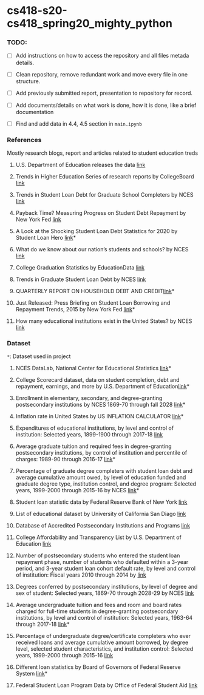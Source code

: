 # cs418-s20-cs418_spring20_mighty_python

### TODO:

- [ ] Add instructions on how to access the repository and all files metada details. 
- [ ] Clean repository, remove redundant work and move every file in one structure.
- [ ] Add previously submitted report, presentation to repository for record.
- [ ] Add documents/details on what work is done, how it is done, like a brief documentation


- [ ] Find and add data in 4.4, 4.5 section in `main.ipynb`

### References
Mostly research blogs, report and articles related to student education treds


1. U.S. Department of Education releases the data [link](https://www.ed.gov/news/press-releases/secretary-devos-delivers-promise-provide-students-relevant-actionable-information-needed-make-personalized-education-decisions)

2. Trends in Higher Education Series of research reports by CollegeBoard [link](https://research.collegeboard.org/trends/trends-higher-education)

3. Trends in Student Loan Debt for Graduate School Completers by NCES [link](https://nces.ed.gov/programs/coe/pdf/coe_tub.pdf)

4. Payback Time? Measuring Progress on Student Debt Repayment by New York Fed [link](https://libertystreeteconomics.newyorkfed.org/2015/02/payback_time_measuring_progress_on_student_debt_repayment.html)

5. A Look at the Shocking Student Loan Debt Statistics for 2020 by Student Loan Hero [link](https://studentloanhero.com/student-loan-debt-statistics/)*

6. What do we know about our nation’s students and schools? by NCES [link](https://nces.ed.gov/fastfacts/display.asp?id=372)

7. College Graduation Statistics by EducationData [link](https://educationdata.org/number-of-college-graduates/)

8. Trends in Graduate Student Loan Debt by NCES [link](https://nces.ed.gov/blogs/nces/post/trends-in-graduate-student-loan-debt)

9. QUARTERLY REPORT ON HOUSEHOLD DEBT AND CREDIT[link](https://www.newyorkfed.org/medialibrary/interactives/householdcredit/data/pdf/hhdc_2019q3.pdf)*

10. Just Released: Press Briefing on Student Loan Borrowing and Repayment Trends, 2015 by New York Fed [link](https://libertystreeteconomics.newyorkfed.org/2015/04/just-released-press-briefing-on-student-loan-borrowing-and-repayment-trends-2015.html)*

11. How many educational institutions exist in the United States? by NCES [link](https://nces.ed.gov/fastfacts/display.asp?id=84)

### Dataset

`*`: Dataset used in project

1. NCES DataLab, National Center for Educational Statistics [link](https://nces.ed.gov/datalab/index.aspx)*

2. College Scorecard dataset, data on student completion, debt and repayment, earnings, and more by U.S. Department of Education[link](https://collegescorecard.ed.gov/data/)*

3. Enrollment in elementary, secondary, and degree-granting postsecondary institutions by NCES 1869-70 through fall 2028 [link](https://nces.ed.gov/programs/digest/d18/tables/dt18_105.30.asp)*

4. Inflation rate in United States by US INFLATION CALCULATOR [link](https://www.usinflationcalculator.com/inflation/historical-inflation-rates/)*

5. Expenditures of educational institutions, by level and control of institution: Selected years, 1899-1900 through 2017-18 [link](https://nces.ed.gov/programs/digest/d18/tables/dt18_106.20.asp)

6. Average graduate tuition and required fees in degree-granting postsecondary institutions, by control of institution and percentile of charges: 1989-90 through 2016-17 [link](https://nces.ed.gov/programs/digest/d17/tables/dt17_330.50.asp)*

7. Percentage of graduate degree completers with student loan debt and average cumulative amount owed, by level of education funded and graduate degree type, institution control, and degree program: Selected years, 1999-2000 through 2015-16 by NCES [link](https://nces.ed.gov/programs/digest/d17/tables/dt17_332.45.asp)*

8. Student loan statistic data by Federal Reserve Bank of New York [link](https://www.newyorkfed.org/microeconomics/databank.html)

9. List of educational dataset by University of California San Diago [link](https://ucsd.libguides.com/data-statistics/education)

10. Database of Accredited Postsecondary Institutions and Programs [link](https://ope.ed.gov/dapip/#/home)

11. College Affordability and Transparency List by U.S. Department of Education [link](https://collegecost.ed.gov/affordability)

12. Number of postsecondary students who entered the student loan repayment phase, number of students who defaulted within a 3-year period, and 3-year student loan cohort default rate, by level and control of institution: Fiscal years 2010 through 2014 by [link](https://nces.ed.gov/programs/digest/d17/tables/dt17_332.50.asp)

13. Degrees conferred by postsecondary institutions, by level of degree and sex of student: Selected years, 1869-70 through 2028-29 by NCES [link](https://nces.ed.gov/programs/digest/d18/tables/dt18_318.10.asp)

14. Average undergraduate tuition and fees and room and board rates charged for full-time students in degree-granting postsecondary institutions, by level and control of institution: Selected years, 1963-64 through 2017-18 [link](https://nces.ed.gov/programs/digest/d18/tables/dt18_330.10.asp)*

15. Percentage of undergraduate degree/certificate completers who ever received loans and average cumulative amount borrowed, by degree level, selected student characteristics, and institution control: Selected years, 1999-2000 through 2015-16 [link](https://nces.ed.gov/programs/digest/d18/tables/dt18_331.95.asp)

16. Different loan statistics by Board of Governors of Federal Reserve System [link](https://www.federalreserve.gov/releases/g19/current/default.htm)*

17. Federal Student Loan Program Data by Office of Federal Student Aid [link](https://catalog.data.gov/dataset/federal-student-loan-program-data)
